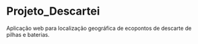 # Projeto_Descartei
Aplicação web para localização geográfica de ecopontos de descarte de pilhas e baterias.
